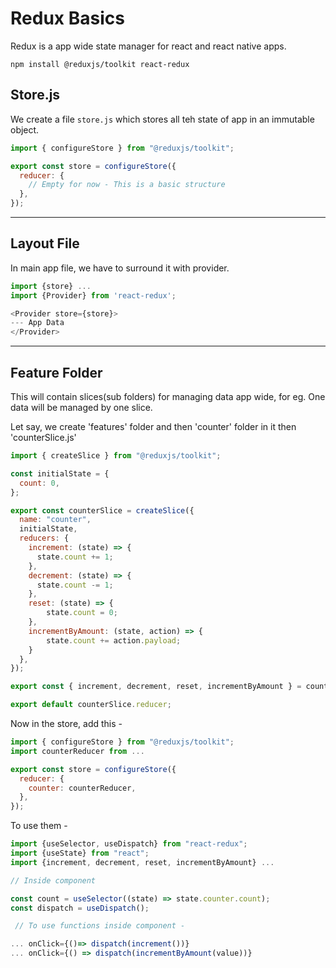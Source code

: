 # Redux Basics

Redux is a app wide state manager for react and react native apps.

```
npm install @reduxjs/toolkit react-redux
```

## Store.js

We create a file `store.js` which stores all teh state of app in an immutable object.

```js
import { configureStore } from "@reduxjs/toolkit";

export const store = configureStore({
  reducer: {
    // Empty for now - This is a basic structure
  },
});
```

---  

## Layout File

In main app file, we have to surround it with provider.

```js
import {store} ...
import {Provider} from 'react-redux';

<Provider store={store}>
--- App Data
</Provider>
```

---

## Feature Folder

This will contain slices(sub folders) for managing data app wide, for eg. One data will be managed by one slice.

Let say, we create 'features' folder and then 'counter' folder in it then 'counterSlice.js'

```js
import { createSlice } from "@reduxjs/toolkit";

const initialState = {
  count: 0,
};

export const counterSlice = createSlice({
  name: "counter",
  initialState,
  reducers: {
    increment: (state) => {
      state.count += 1;
    },
    decrement: (state) => {
      state.count -= 1;
    },
    reset: (state) => {
        state.count = 0;
    },
    incrementByAmount: (state, action) => {
        state.count += action.payload;
    }
  },
});

export const { increment, decrement, reset, incrementByAmount } = counterSlice.actions;

export default counterSlice.reducer;
```

Now in the store, add this -

```js
import { configureStore } from "@reduxjs/toolkit";
import counterReducer from ...

export const store = configureStore({
  reducer: {
    counter: counterReducer,
  },
});
```
To use them - 

```js
import {useSelector, useDispatch} from "react-redux";
import {useState} from "react";
import {increment, decrement, reset, incrementByAmount} ...

// Inside component

const count = useSelector((state) => state.counter.count);
const dispatch = useDispatch();

 // To use functions inside component - 

... onClick={()=> dispatch(increment())}
... onClick={() => dispatch(incrementByAmount(value))}

```